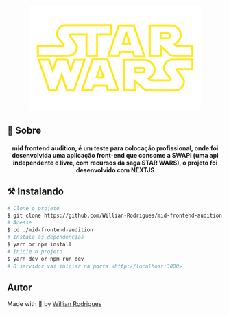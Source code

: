 <h1 align="center">
    <img alt="StartWars" title="Gift" src="https://github.com/Willian-Rodrigues/mid-frontend-audition/blob/master/public/img/logo.svg" width="400px" />
</h1>

## 🧐 Sobre

<h4 align="center"> 
	mid frontend audition, é um teste para colocação profissional, onde foi desenvolvida uma aplicação front-end que consome a SWAPI (uma api independente e livre, com recursos da saga STAR WARS), o projeto foi desenvolvido com NEXTJS
</h4>

## ⚒ Instalando <a name = "installing"></a>

```bash
# Clone o projeto
$ git clone https://github.com/Willian-Rodrigues/mid-frontend-audition
# Acesse
$ cd ./mid-frontend-audition
# Instale as dependencias
$ yarn or npm install
# Inicie o projeto
$ yarn dev or npm run dev
# O servidor vai iniciar na porta <http://localhost:3000>
```

## Autor

Made with 💜 by <a href="https://github.com/Willian-Rodrigues" target="_blank">Willian Rodrigues</a>
